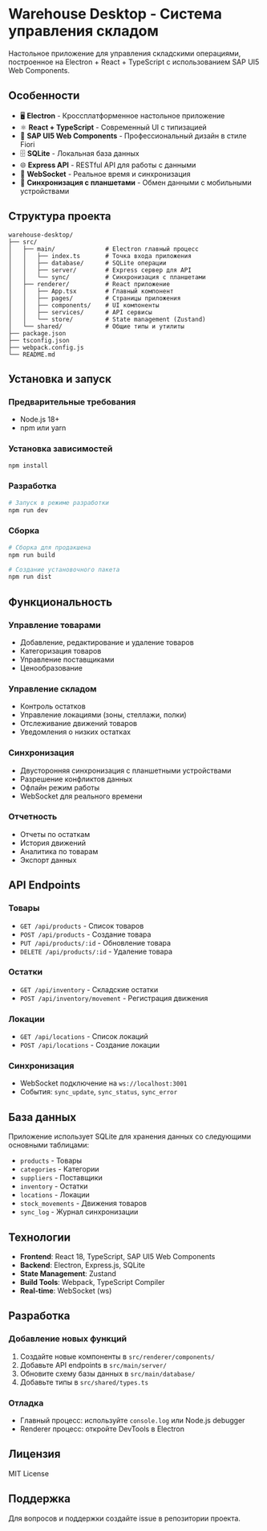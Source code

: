 # Warehouse Desktop - Система управления складом

Настольное приложение для управления складскими операциями, построенное на Electron + React + TypeScript с использованием SAP UI5 Web Components.

## Особенности

- 🖥️ **Electron** - Кроссплатформенное настольное приложение
- ⚛️ **React + TypeScript** - Современный UI с типизацией
- 🎨 **SAP UI5 Web Components** - Профессиональный дизайн в стиле Fiori
- 🗄️ **SQLite** - Локальная база данных
- 🌐 **Express API** - RESTful API для работы с данными
- 🔄 **WebSocket** - Реальное время и синхронизация
- 📱 **Синхронизация с планшетами** - Обмен данными с мобильными устройствами

## Структура проекта

```
warehouse-desktop/
├── src/
│   ├── main/              # Electron главный процесс
│   │   ├── index.ts       # Точка входа приложения
│   │   ├── database/      # SQLite операции
│   │   ├── server/        # Express сервер для API
│   │   └── sync/          # Синхронизация с планшетами
│   ├── renderer/          # React приложение
│   │   ├── App.tsx        # Главный компонент
│   │   ├── pages/         # Страницы приложения
│   │   ├── components/    # UI компоненты
│   │   ├── services/      # API сервисы
│   │   └── store/         # State management (Zustand)
│   └── shared/            # Общие типы и утилиты
├── package.json
├── tsconfig.json
├── webpack.config.js
└── README.md
```

## Установка и запуск

### Предварительные требования

- Node.js 18+ 
- npm или yarn

### Установка зависимостей

```bash
npm install
```

### Разработка

```bash
# Запуск в режиме разработки
npm run dev
```

### Сборка

```bash
# Сборка для продакшена
npm run build

# Создание установочного пакета
npm run dist
```

## Функциональность

### Управление товарами
- Добавление, редактирование и удаление товаров
- Категоризация товаров
- Управление поставщиками
- Ценообразование

### Управление складом
- Контроль остатков
- Управление локациями (зоны, стеллажи, полки)
- Отслеживание движений товаров
- Уведомления о низких остатках

### Синхронизация
- Двусторонняя синхронизация с планшетными устройствами
- Разрешение конфликтов данных
- Офлайн режим работы
- WebSocket для реального времени

### Отчетность
- Отчеты по остаткам
- История движений
- Аналитика по товарам
- Экспорт данных

## API Endpoints

### Товары
- `GET /api/products` - Список товаров
- `POST /api/products` - Создание товара
- `PUT /api/products/:id` - Обновление товара
- `DELETE /api/products/:id` - Удаление товара

### Остатки
- `GET /api/inventory` - Складские остатки
- `POST /api/inventory/movement` - Регистрация движения

### Локации
- `GET /api/locations` - Список локаций
- `POST /api/locations` - Создание локации

### Синхронизация
- WebSocket подключение на `ws://localhost:3001`
- События: `sync_update`, `sync_status`, `sync_error`

## База данных

Приложение использует SQLite для хранения данных со следующими основными таблицами:

- `products` - Товары
- `categories` - Категории
- `suppliers` - Поставщики
- `inventory` - Остатки
- `locations` - Локации
- `stock_movements` - Движения товаров
- `sync_log` - Журнал синхронизации

## Технологии

- **Frontend**: React 18, TypeScript, SAP UI5 Web Components
- **Backend**: Electron, Express.js, SQLite
- **State Management**: Zustand
- **Build Tools**: Webpack, TypeScript Compiler
- **Real-time**: WebSocket (ws)

## Разработка

### Добавление новых функций

1. Создайте новые компоненты в `src/renderer/components/`
2. Добавьте API endpoints в `src/main/server/`
3. Обновите схему базы данных в `src/main/database/`
4. Добавьте типы в `src/shared/types.ts`

### Отладка

- Главный процесс: используйте `console.log` или Node.js debugger
- Renderer процесс: откройте DevTools в Electron

## Лицензия

MIT License

## Поддержка

Для вопросов и поддержки создайте issue в репозитории проекта. 